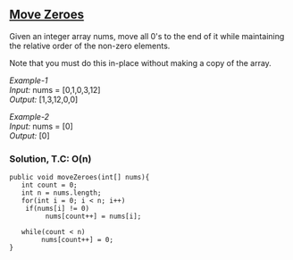 ## [Move Zeroes](https://leetcode.com/problems/move-zeroes/)

Given an integer array nums, move all 0's to the end of it while maintaining the relative order of the non-zero elements.

Note that you must do this in-place without making a copy of the array.

 
*Example-1* <br/>
*Input:* nums = [0,1,0,3,12] <br/>
*Output:* [1,3,12,0,0]

*Example-2* <br/>
*Input:* nums = [0] <br/>
*Output:* [0]

### Solution, T.C: O(n)
```
public void moveZeroes(int[] nums){
   int count = 0;
   int n = nums.length;
   for(int i = 0; i < n; i++)
	if(nums[i] != 0)
	     nums[count++] = nums[i];

   while(count < n)
        nums[count++] = 0;
}
```
